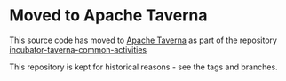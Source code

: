 # Moved to Apache Taverna

This source code has moved to [Apache Taverna](http://taverna.incubator.apache.org/) 
as part of the repository [incubator-taverna-common-activities](https://github.com/apache/incubator-taverna-common-activities)

This repository is kept for historical reasons - see the tags and branches.
